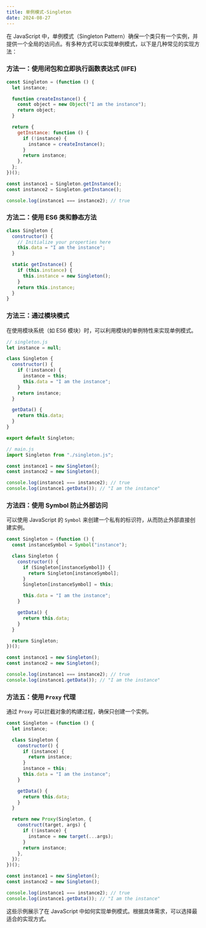 ```yaml
---
title: 单例模式-Singleton
date: 2024-08-27
---
```


在 JavaScript 中，单例模式（Singleton Pattern）确保一个类只有一个实例，并提供一个全局的访问点。有多种方式可以实现单例模式，以下是几种常见的实现方法：

### 方法一：使用闭包和立即执行函数表达式 (IIFE)

```javascript
const Singleton = (function () {
  let instance;

  function createInstance() {
    const object = new Object("I am the instance");
    return object;
  }

  return {
    getInstance: function () {
      if (!instance) {
        instance = createInstance();
      }
      return instance;
    },
  };
})();

const instance1 = Singleton.getInstance();
const instance2 = Singleton.getInstance();

console.log(instance1 === instance2); // true
```

### 方法二：使用 ES6 类和静态方法

```javascript
class Singleton {
  constructor() {
    // Initialize your properties here
    this.data = "I am the instance";
  }

  static getInstance() {
    if (this.instance) {
      this.instance = new Singleton();
    }
    return this.instance;
  }
}
```

### 方法三：通过模块模式

在使用模块系统（如 ES6 模块）时，可以利用模块的单例特性来实现单例模式。

```javascript
// singleton.js
let instance = null;

class Singleton {
  constructor() {
    if (!instance) {
      instance = this;
      this.data = "I am the instance";
    }
    return instance;
  }

  getData() {
    return this.data;
  }
}

export default Singleton;

// main.js
import Singleton from "./singleton.js";

const instance1 = new Singleton();
const instance2 = new Singleton();

console.log(instance1 === instance2); // true
console.log(instance1.getData()); // "I am the instance"
```

### 方法四：使用 Symbol 防止外部访问

可以使用 JavaScript 的 `Symbol` 来创建一个私有的标识符，从而防止外部直接创建实例。

```javascript
const Singleton = (function () {
  const instanceSymbol = Symbol("instance");

  class Singleton {
    constructor() {
      if (Singleton[instanceSymbol]) {
        return Singleton[instanceSymbol];
      }
      Singleton[instanceSymbol] = this;

      this.data = "I am the instance";
    }

    getData() {
      return this.data;
    }
  }

  return Singleton;
})();

const instance1 = new Singleton();
const instance2 = new Singleton();

console.log(instance1 === instance2); // true
console.log(instance1.getData()); // "I am the instance"
```

### 方法五：使用 `Proxy` 代理

通过 `Proxy` 可以拦截对象的构建过程，确保只创建一个实例。

```javascript
const Singleton = (function () {
  let instance;

  class Singleton {
    constructor() {
      if (instance) {
        return instance;
      }
      instance = this;
      this.data = "I am the instance";
    }

    getData() {
      return this.data;
    }
  }

  return new Proxy(Singleton, {
    construct(target, args) {
      if (!instance) {
        instance = new target(...args);
      }
      return instance;
    },
  });
})();

const instance1 = new Singleton();
const instance2 = new Singleton();

console.log(instance1 === instance2); // true
console.log(instance1.getData()); // "I am the instance"
```

这些示例展示了在 JavaScript 中如何实现单例模式。根据具体需求，可以选择最适合的实现方式。
